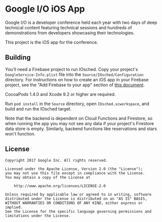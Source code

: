 # Google I/O iOS App

Google I/O is a developer conference held each year with two days of deep
technical content featuring technical sessions and hundreds of demonstrations
from developers showcasing their technologies.

This project is the iOS app for the conference.

## Building

You'll need a Firebase project to run IOsched. Copy your project's
`GoogleService-Info.plist` file into the `Source/IOsched/Configuration`
directory. For instructions on how to create an iOS app in your Firebase
project, see the "Add Firebase to your app" section of
[this document](https://firebase.google.com/docs/ios/setup).

CocoaPods 1.4.0 and Xcode 9.2 or higher are required.

Run `pod install` in the `Source` directory, open `IOsched.xcworkspace`, and
build and run the IOsched target.

Note that the backend is dependent on Cloud Functions and Firestore, so
when running the app you may not see any data if your project's Firestore
data store is empty. Similarly, backend functions like reservations
and stars won't function.

## License

    Copyright 2017 Google Inc. All rights reserved.

    Licensed under the Apache License, Version 2.0 (the "License");
    you may not use this file except in compliance with the License.
    You may obtain a copy of the License at

        http://www.apache.org/licenses/LICENSE-2.0

    Unless required by applicable law or agreed to in writing, software
    distributed under the License is distributed on an "AS IS" BASIS,
    WITHOUT WARRANTIES OR CONDITIONS OF ANY KIND, either express or implied.
    See the License for the specific language governing permissions and
    limitations under the License.
